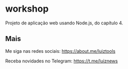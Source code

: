 # workshop
Projeto de aplicação web usando Node.js, do capítulo 4.

## Mais

Me siga nas redes sociais: https://about.me/luiztools

Receba novidades no Telegram: https://t.me/luiznews